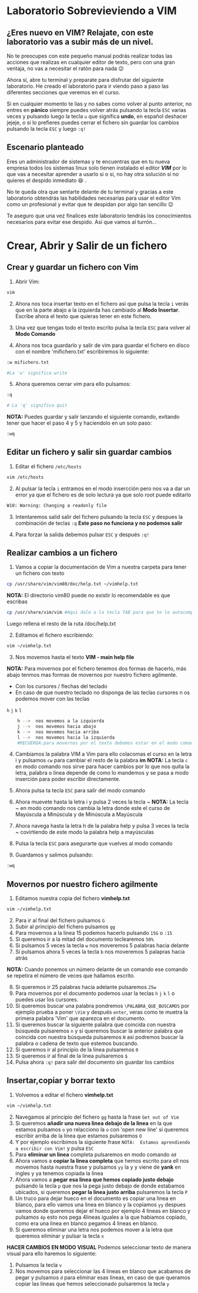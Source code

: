 # Laboratorio Sobrevieviendo a VIM

## ¿Eres nuevo en VIM? Relajate, con este laboratorio vas a subir más de un nivel. 
No te preocupes con este pequeño manual podrás realizar todas las acciones que realizas en cualquier editor de texto, pero con una gran ventaja, no vas a necesitar el ratón para nada :wink:

Ahora sí, abre tu terminal y preparate para disfrutar del siguiente laboratorio.
He creado el laboratorio para ir viendo paso a paso las diferentes secciones que veremos en el curso.

Si en cualquier momento te lias y no sabes como volver al punto anterior, no entres en **pánico** siempre puedes volver atrás pulsando la tecla ```ESC``` varias veces y pulsando luego la tecla ```u``` que significa **undo**, en español deshacer jejeje, o si lo prefieres puedes cerrar el fichero sin guardar los cambios pulsando la tecla ```ESC``` y luego ```:q!```

## Escenario planteado

Eres un administrador de sistemas y te encuentras que en tu nueva empresa todos los sistemas linux solo tienen instalado el editor ***VIM*** por lo que vas a necesitar aprender a usarlo si o si, no hay otra solución si no quieres el despido inmediato :laughing: .

No te queda otra que sentarte delante de tu terminal y gracias a este laboratorio obtendrás las habilidades necesarias para usar el editor Vim como un profesional y evitar que te despidan por algo tan sencillo :wink:

Te aseguro que una vez finalices este laboratorio tendrás los conocimientos necesarios para evitar ese despido. Asi que vamos al turrón...

# Crear, Abrir y Salir de un fichero

## Crear y guardar un fichero con Vim

1. Abrir Vim:

```bash
vim
```

2. Ahora nos toca insertar texto en el fichero asi que pulsa la tecla ```i``` verás que en la parte abajo a la izquierda has cambiado al **Modo Insertar**. Escribe ahora el texto que quieras tener en este fichero.

3. Una vez que tengas todo el texto escrito pulsa la tecla ```ESC``` para volver al **Modo Comando**
4. Ahora nos toca guardarlo y salir de vim para guardar el fichero en disco con el nombre 'mifichero.txt' escribiremos lo siguiente:
```bash
:w mifichero.txt

#La 'w' significa write
```

5. Ahora queremos cerrar vim para ello pulsamos:
```bash
:q

# La 'q' significa quit
```

**NOTA:** Puedes guardar y salir lanzando el siguiente comando, evitando tener que hacer el paso 4 y 5 y haciendolo en un solo paso:
```bash
:wq
```

## Editar un fichero y salir sin guardar cambios

1. Editar el fichero ```/etc/hosts ```
```bash
vim /etc/hosts
```
2. Al pulsar la tecla ```i``` entramos en el modo insercción pero nos va a dar un error ya que el fichero es de solo lectura ya que solo root puede editarlo
```bash
W10: Warning: Changing a readonly file
```
3. Intentaremos salid salir del fichero pulsando la tecla ```ESC``` y despues la combinación de teclas ```:q```  **Este paso no funciona y no podemos salir**

4. Para forzar la salida debemos pulsar ```ESC``` y después ```:q!```


## Realizar cambios a un fichero

1. Vamos a copiar la documentación de Vim a nuestra carpeta para tener un fichero con texto

```bash
cp /usr/share/vim/vim80/doc/help.txt ~/vimhelp.txt
```
**NOTA:** El directorio vim80 puede no existir lo recomendable es que escribas 
```bash 
cp /usr/share/vim/vim #Aqui dale a la tecla TAB para que te lo autocomplete
``` 
Luego rellena el resto de la ruta /doc/help.txt


2. Editamos el fichero escribiendo:

```bash
vim ~/vimhelp.txt
``` 
3. Nos movemos hasta el texto **VIM - main help file**

**NOTA:** Para movernos por el fichero tenemos dos formas de hacerlo, más abajo tenmos mas formas de movernos por nuestro fichero agilmente.
- Con los cursores / flechas del teclado
- En caso de que nuestro teclado no disponga de las teclas cursores n os podemos mover con las teclas 

```h```  ```j```  ```k```  ```l```
	
```bash
	h -->  nos movemos a la izquierda
	j -->  nos movemos hacia abajo
	k -->  nos movemos hacia arriba
	l -->  nos movemos hacia la izquierda
	#RECUERDA:para movernos por el texto debemos estar en el modo comando por lo que debes pulsar la tecla ESC 
```



4. Cambiamos la palabra VIM a Vim para ello colacomas el curso en la letra i y pulsamos ```cw``` para cambiar el resto de la palabra **im**
**NOTA:** La tecla ```c``` en modo comando nos sirve para hacer cambios por lo que nos quita la letra, palabra o linea depende de como lo mandemos y se pasa a modo inserción para poder escribir directamente.

5. Ahora pulsa ta tecla ```ESC``` para salir del modo comando
6. Ahora muevete hasta la letra i y pulsa 2 veces la tecla ~ 
**NOTA:** La tecla ~ en modo comando nos cambia la letra donde este el curso de Mayúscula a Minúscula y de Minúscula a Mayúscula 
7. Ahora navega hasta la letra h de la palabra help y pulsa 3 veces la tecla ~ covirtiendo de este modo la palabra help a mayúsculas
8. Pulsa la tecla ```ESC``` para asegurarte que vuelves al modo comando
9. Guardamos y salimos pulsando:
```bash
:wq
```

## Movernos por nuestro fichero agilmente

1. Editamos nuestra copia del fichero **vimhelp.txt**
```bash
vim ~/vimhelp.txt 
```
2. Para ir al final del fichero pulsamos ```G```
3. Subir al principio del fichero pulsamos ```gg```
4. Para movernos a la linea 15 podemos hacerlo pulsando  ```15G``` o ```:15```
5. Si queremos ir a la mitad del documento teclearemos ```50%```
6. Si pulsamos 5 veces la tecla ```w``` nos moveremos 5 palabras hacia delante
7. Si pulsamos ahora 5 veces la tecla ```b``` nos moveremos 5 palapras hacia atrás

**NOTA:** Cuando ponemos un número delante de un comando ese comando se repetira el número de veces que hallamos escrito. 

8. Si queremos ir 25 palabras hacia adelante pulsaremos ```25w```
9. Para movernos por el documento podemos usar la teclas ```h``` ```j``` ```k``` ```l``` o puedes usar los cursores.
10. Si queremos buscar una palabra pondremos ```\PALABRA_QUE_BUSCAMOS``` por ejemplo prueba a poner ```\Vim``` y después ```enter```, veras como te muetra la primera palabra 'Vim' que aparezca en el documento.
11. Si queremos buscar la siguiente palabra que coincida con nuestra búsqueda pulsaremos ```n``` y si queremos buscar la anterior palabra que coincida con nuestra búsqueda pulsaremos ```N``` asi podremos buscar la palabra o cadena de texto que estemos buscando.
12. Si queremos ir al principio de la linea pulsaremos ```0```
13. Si queremos ir al final de la linea pulsaremos ```$```
14. Pulsa ahora ```:q!``` para salir del documento sin guardar los cambios

 
## Insertar,copiar y borrar texto

1. Volvemos a editar el fichero **vimhelp.txt**

```bash
vim ~/vimhelp.txt
```
2. Navegamos al principio del fichero ```gg``` hasta la frase ```Get out of Vim```
3. Si queremos **añadir una nueva linea debajo de la linea** en la que estamos pulsamos ```o``` yo relacciono la ```o``` con 'open new line' si queremos escribir arriba de la linea que estamos pulsaremos ```O```
4. Y por ejemplo escribimos la siguiente frase ```NOTA:  Estamos aprendiendo a escribir con Vim!``` y pulsa ```ESC```
5. Para **eliminar un linea** completa pulsaremos en modo comando ```dd```
6. Ahora vamos a **copiar la linea completa** que hemos escrito para ell nos movemos hasta nuestra frase y pulsamos ```yy``` la y y viene de **yank** en ingles y ya tenemos copiada la linea
7. Ahora vamos a **pegar esa linea que hemos copiado justo debajo** pulsando la tecla ```p``` que nos la pega justo debajo de donde estabamos ubicados, si queremos **pegar la linea justo arriba** pulsaremos la tecla ```P```
8. Un truco para dejar hueco en el documento es copiar una linea en blanco, para ello vamos una linea en blanco y la copiamos ```yy``` despues vamos donde queremos dejar el hueco por ejemplo 4 lineas en blanco y pulsamos ```4p``` esto nos pega 4lineas iguales a la que habiamos copiado, como era una linea en blanco pegamos 4 lineas en blanco.
9. Si queremos eliminar una letra nos podemos mover a la letra que queremos eliminar y pulsar la tecla ```x```

**HACER CAMBIOS EN MODO VISUAL**
Podemos seleccionar texto de manera visual para ello haremos lo siguiente:

1. Pulsamos la tecla ```v```
2. Nos movemos para seleccionar las 4 lineas en blanco que acabamos de pegar y pulsamos ```d``` para eliminar esas lineas, en caso de que queramos copiar las lineas que hemos seleccionado pulsaremos la tecla ```y```
